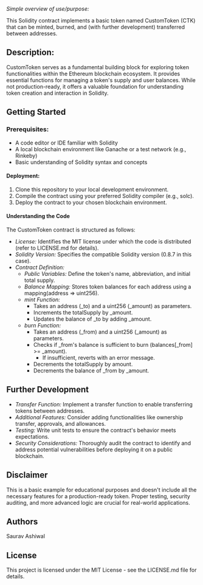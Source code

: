 *Simple overview of use/purpose:*

This Solidity contract implements a basic token named CustomToken (CTK) that can be minted, burned, and (with further development) transferred between addresses.

## Description:

CustomToken serves as a fundamental building block for exploring token functionalities within the Ethereum blockchain ecosystem. It provides essential functions for managing a token's supply and user balances. While not production-ready, it offers a valuable foundation for understanding token creation and interaction in Solidity.

## Getting Started

### Prerequisites:

- A code editor or IDE familiar with Solidity
- A local blockchain environment like Ganache or a test network (e.g., Rinkeby)
- Basic understanding of Solidity syntax and concepts

#### Deployment:

1. Clone this repository to your local development environment.
2. Compile the contract using your preferred Solidity compiler (e.g., solc).
3. Deploy the contract to your chosen blockchain environment.

#### Understanding the Code

The CustomToken contract is structured as follows:

- *License:* Identifies the MIT license under which the code is distributed (refer to LICENSE.md for details).
- *Solidity Version:* Specifies the compatible Solidity version (0.8.7 in this case).
- *Contract Definition:*
   - *Public Variables:* Define the token's name, abbreviation, and initial total supply.
   - *Balance Mapping:* Stores token balances for each address using a mapping(address => uint256).
   - *mint Function:*
     - Takes an address (_to) and a uint256 (_amount) as parameters.
     - Increments the totalSupply by _amount.
     - Updates the balance of _to by adding _amount.
   - *burn Function:*
     - Takes an address (_from) and a uint256 (_amount) as parameters.
     - Checks if _from's balance is sufficient to burn (balances[_from] >= _amount).
       - If insufficient, reverts with an error message.
     - Decrements the totalSupply by amount.
     - Decrements the balance of _from by _amount.

## Further Development

- *Transfer Function:* Implement a transfer function to enable transferring tokens between addresses.
- *Additional Features:* Consider adding functionalities like ownership transfer, approvals, and allowances.
- *Testing:* Write unit tests to ensure the contract's behavior meets expectations.
- *Security Considerations:* Thoroughly audit the contract to identify and address potential vulnerabilities before deploying it on a public blockchain.

## Disclaimer

This is a basic example for educational purposes and doesn't include all the necessary features for a production-ready token. Proper testing, security auditing, and more advanced logic are crucial for real-world applications.

## Authors

Saurav Ashiwal

## License

This project is licensed under the MIT License - see the LICENSE.md file for details.
